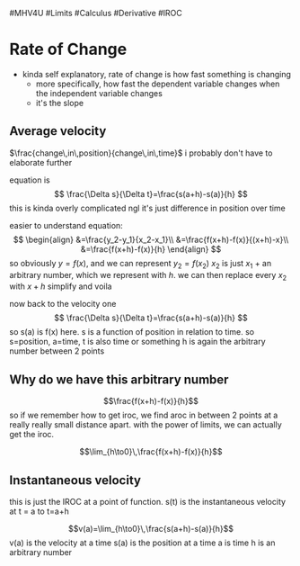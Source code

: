 #MHV4U #Limits #Calculus #Derivative #IROC
# Rate of Change

- kinda self explanatory, rate of change is how fast something is changing
	- more specifically, how fast the dependent variable changes when the independent variable changes
	- it's the slope 
## Average velocity
$\frac{change\,in\,position}{change\,in\,time}$
i probably don't have to elaborate further 

equation is 
$$
\frac{\Delta s}{\Delta t}=\frac{s(a+h)-s(a)}{h}
$$
this is kinda overly complicated ngl
it's just difference in position over time

easier to understand equation:
$$
\begin{align}
&=\frac{y_2-y_1}{x_2-x_1}\\
&=\frac{f(x+h)-f(x)}{(x+h)-x}\\
&=\frac{f(x+h)-f(x)}{h}
\end{align}
$$
so obviously $y=f(x)$, and we can represent $y_2=f(x_2)$ 
$x_2$ is just $x_1$ + an arbitrary number, which we represent with $h$. 
we can then replace every $x_2$ with $x+h$ 
simplify and voila

now back to the velocity one
$$
\frac{\Delta s}{\Delta t}=\frac{s(a+h)-s(a)}{h}
$$
so s(a) is f(x) here. s is a function of position in relation to time.
so s=position, a=time, t is also time or something
h is again the arbitrary number between 2 points

## Why do we have this arbitrary number
$$\frac{f(x+h)-f(x)}{h}$$
so if we remember how to get iroc, we find aroc in between 2 points at a really really small distance apart. with the power of limits, we can actually get the iroc.

$$\lim_{h\to0}\,\frac{f(x+h)-f(x)}{h}$$
## Instantaneous velocity
this is just the IROC at a point of function. s(t) is the instantaneous velocity at t = a to t=a+h

$$v(a)=\lim_{h\to0}\,\frac{s(a+h)-s(a)}{h}$$
v(a) is the velocity at a time
s(a) is the position at a time
a is time
h is an arbitrary number

